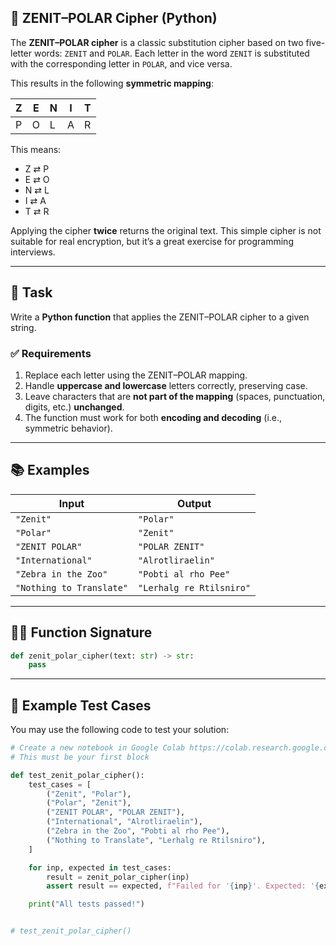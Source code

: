 ## 🧭 ZENIT–POLAR Cipher (Python)

The **ZENIT–POLAR cipher** is a classic substitution cipher based on two five-letter words: `ZENIT` and `POLAR`. Each letter in the word `ZENIT` is substituted with the corresponding letter in `POLAR`, and vice versa.

This results in the following **symmetric mapping**:

| Z | E | N | I | T |
| - | - | - | - | - |
| P | O | L | A | R |

This means:

* Z ⇄ P
* E ⇄ O
* N ⇄ L
* I ⇄ A
* T ⇄ R

Applying the cipher **twice** returns the original text. This simple cipher is not suitable for real encryption, but it’s a great exercise for programming interviews.

---

## 📝 Task

Write a **Python function** that applies the ZENIT–POLAR cipher to a given string.

### ✅ Requirements

1. Replace each letter using the ZENIT–POLAR mapping.
2. Handle **uppercase and lowercase** letters correctly, preserving case.
3. Leave characters that are **not part of the mapping** (spaces, punctuation, digits, etc.) **unchanged**.
4. The function must work for both **encoding and decoding** (i.e., symmetric behavior).

---

## 📚 Examples

| Input                    | Output                    |
| ------------------------ | ------------------------- |
| `"Zenit"`                | `"Polar"`                 |
| `"Polar"`                | `"Zenit"`                 |
| `"ZENIT POLAR"`          | `"POLAR ZENIT"`           |
| `"International"`        | `"Alrotliraelin"`       |
| `"Zebra in the Zoo"`     | `"Pobti al rho Pee"`      |
| `"Nothing to Translate"` | `"Lerhalg re Rtilsniro"` |

---

## 🧑‍💻 Function Signature

```python
def zenit_polar_cipher(text: str) -> str:
    pass
```

---

## 🧪 Example Test Cases

You may use the following code to test your solution:

```python
# Create a new notebook in Google Colab https://colab.research.google.com/
# This must be your first block

def test_zenit_polar_cipher():
    test_cases = [
        ("Zenit", "Polar"),
        ("Polar", "Zenit"),
        ("ZENIT POLAR", "POLAR ZENIT"),
        ("International", "Alrotliraelin"),
        ("Zebra in the Zoo", "Pobti al rho Pee"),
        ("Nothing to Translate", "Lerhalg re Rtilsniro"),
    ]

    for inp, expected in test_cases:
        result = zenit_polar_cipher(inp)
        assert result == expected, f"Failed for '{inp}'. Expected: '{expected}', Got: '{result}'"

    print("All tests passed!")


# test_zenit_polar_cipher()
```
